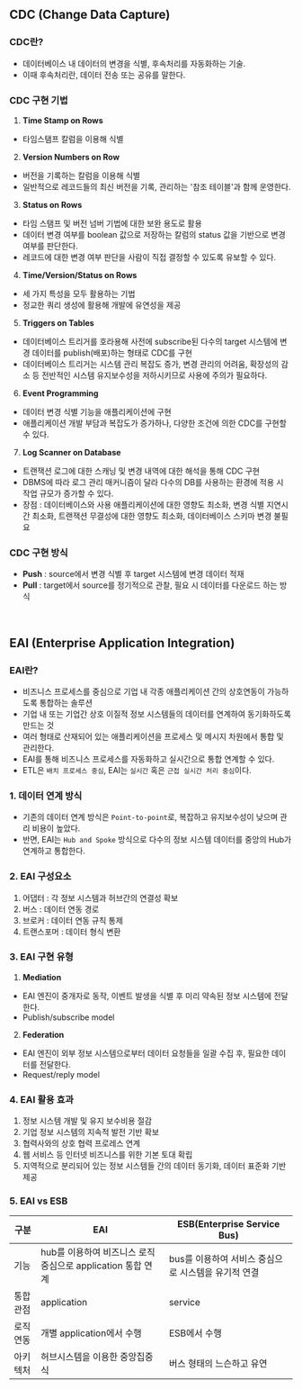 ## CDC (Change Data Capture)

### CDC란?
- 데이터베이스 내 데이터의 변경을 식별, 후속처리를 자동화하는 기술.
- 이때 후속처리란, 데이터 전송 또는 공유를 말한다.

### CDC 구현 기법
1. __Time Stamp on Rows__
- 타임스탬프 칼럼을 이용해 식별

2. __Version Numbers on Row__
- 버전을 기록하는 칼럼을 이용해 식별
- 일반적으로 레코드들의 최신 버전을 기록, 관리하는 '참조 테이블'과 함께 운영한다.

3. __Status on Rows__
- 타임 스탬프 및 버전 넘버 기법에 대한 보완 용도로 활용
- 데이터 변경 여부를 boolean 값으로 저장하는 칼럼의 status 값을 기반으로 변경 여부를 판단한다.
- 레코드에 대한 변경 여부 판단을 사람이 직접 결정할 수 있도록 유보할 수 있다.

4. __Time/Version/Status on Rows__
- 세 가지 특성을 모두 활용하는 기법
- 정교한 쿼리 생성에 활용해 개발에 유연성을 제공

5. __Triggers on Tables__
- 데이터베이스 트리거를 호라용해 사전에 subscribe된 다수의 target 시스템에 변경 데이터를 publish(배포)하는 형태로 CDC를 구현
- 데이터베이스 트리거는 시스템 관리 복잡도 증가, 변경 관리의 어려움, 확장성의 감소 등 전반적인 시스템 유지보수성을 저하시키므로 사용에 주의가 필요하다.

6. __Event Programming__
- 데이터 변경 식별 기능을 애플리케이션에 구현
- 애플리케이션 개발 부담과 복잡도가 증가하나, 다양한 조건에 의한 CDC를 구현할 수 있다.

7. __Log Scanner on Database__
- 트랜잭션 로그에 대한 스캐닝 및 변경 내역에 대한 해석을 통해 CDC 구현
- DBMS에 따라 로그 관리 매커니즘이 달라 다수의 DB를 사용하는 환경에 적용 시 작업 규모가 증가할 수 있다.
- 장점 : 데이터베이스와 사용 애플리케이션에 대한 영향도 최소화, 변경 식별 지연시간 최소화, 트랜잭션 무결성에 대한 영향도 최소화, 데이터베이스 스키마 변경 불필요

### CDC 구현 방식
- __Push__ : source에서 변경 식별 후 target 시스템에 변경 데이터 적재
- __Pull__ : target에서 source를 정기적으로 관찰, 필요 시 데이터를 다운로드 하는 방식

<br>

## EAI (Enterprise Application Integration)

### EAI란?
- 비즈니스 프로세스를 중심으로 기업 내 각종 애플리케이션 간의 상호연동이 가능하도록 통합하는 솔루션
- 기업 내 또는 기업간 상호 이질적 정보 시스템들의 데이터를 연계하여 동기화하도록 만드는 것
- 여러 형태로 산재되어 있는 애플리케이션을 프로세스 및 메시지 차원에서 통합 및 관리한다.
- EAI를 통해 비즈니스 프로세스를 자동화하고 실시간으로 통합 연계할 수 있다.
- ETL은 `배치 프로세스 중심`, EAI는 `실시간` 혹은 `근접 실시간 처리 중심`이다.

### 1. 데이터 연계 방식
- 기존의 데이터 연계 방식은 `Point-to-point`로, 복잡하고 유지보수성이 낮으며 관리 비용이 높았다.
- 반면, EAI는 `Hub and Spoke` 방식으로 다수의 정보 시스템 데이터를 중앙의 Hub가 연계하고 통합한다.

### 2. EAI 구성요소
1. 어댑터 : 각 정보 시스템과 허브간의 연결성 확보
2. 버스 : 데이터 연동 경로
3. 브로커 : 데이터 연동 규칙 통제
4. 트랜스포머 : 데이터 형식 변환

### 3. EAI 구현 유형
1. __Mediation__
- EAI 엔진이 중개자로 동작, 이벤트 발생을 식별 후 미리 약속된 정보 시스템에 전달한다.
- Publish/subscribe model

2. __Federation__
- EAI 엔진이 외부 정보 시스템으로부터 데이터 요청들을 일괄 수집 후, 필요한 데이터를 전달한다.
- Request/reply model

### 4. EAI 활용 효과
1. 정보 시스템 개발 및 유지 보수비용 절감
2. 기업 정보 시스템의 지속적 발전 기반 확보
3. 협력사와의 상호 협력 프로레스 연계
4. 웹 서비스 등 인터넷 비즈니스를 위한 기본 토대 확립
5. 지역적으로 분리되어 있는 정보 시스템들 간의 데이터 동기화, 데이터 표준화 기반 제공

### 5. EAI vs ESB
|구분|EAI|ESB(Enterprise Service Bus)|
|---|---|---|
|기능|hub를 이용하여 비즈니스 로직 중심으로 application 통합 연계|bus를 이용하여 서비스 중심으로 시스템을 유기적 연결|
|통합관점|application|service|
|로직연동|개별 application에서 수행|ESB에서 수행|
|아키텍처|허브시스템을 이용한 중앙집중식|버스 형태의 느슨하고 유연|

